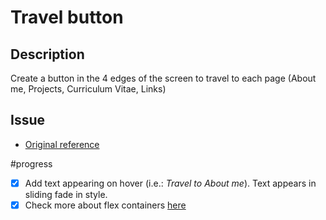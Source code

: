 # Travel button
## Description
Create a button in the 4 edges of the screen to travel to each page (About me, Projects, Curriculum Vitae, Links)

## Issue
- [Original reference](https://codepen.io/HektorW/pen/eJMMaR)

#progress
- [x] Add text appearing on hover (i.e.: *Travel to About me*). Text appears in sliding fade in style.
- [x] Check more about flex containers [here](https://www.youtube.com/watch?v=u044iM9xsWU)